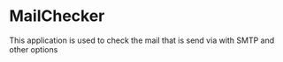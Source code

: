 # MailChecker
This application is used to check the mail that is send via with SMTP and other options

